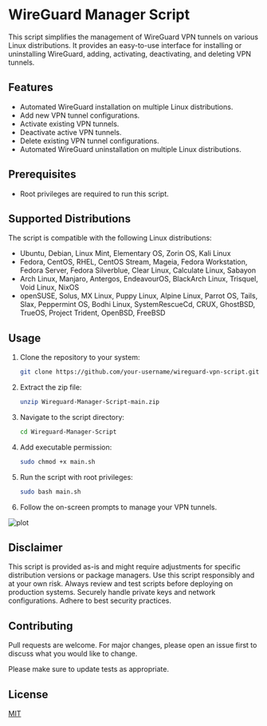 # WireGuard Manager Script

This script simplifies the management of WireGuard VPN tunnels on various Linux distributions. It provides an easy-to-use interface for installing or uninstalling WireGuard, adding, activating, deactivating, and deleting VPN tunnels.

## Features

- Automated WireGuard installation on multiple Linux distributions.
- Add new VPN tunnel configurations.
- Activate existing VPN tunnels.
- Deactivate active VPN tunnels.
- Delete existing VPN tunnel configurations.
- Automated WireGuard uninstallation on multiple Linux distributions.

## Prerequisites

- Root privileges are required to run this script.

## Supported Distributions

The script is compatible with the following Linux distributions:

- Ubuntu, Debian, Linux Mint, Elementary OS, Zorin OS, Kali Linux
- Fedora, CentOS, RHEL, CentOS Stream, Mageia, Fedora Workstation, Fedora Server, Fedora Silverblue, Clear Linux, Calculate Linux, Sabayon
- Arch Linux, Manjaro, Antergos, EndeavourOS, BlackArch Linux, Trisquel, Void Linux, NixOS
- openSUSE, Solus, MX Linux, Puppy Linux, Alpine Linux, Parrot OS, Tails, Slax, Peppermint OS, Bodhi Linux, SystemRescueCd, CRUX, GhostBSD, TrueOS, Project Trident, OpenBSD, FreeBSD

## Usage

1. Clone the repository to your system:

   ```sh
   git clone https://github.com/your-username/wireguard-vpn-script.git

2. Extract the zip file:
   
   ```sh
   unzip Wireguard-Manager-Script-main.zip

4. Navigate to the script directory:

   ```sh
   cd Wireguard-Manager-Script 

5. Add executable permission:

   ```sh
   sudo chmod +x main.sh

6. Run the script with root privileges:

   ```sh
   sudo bash main.sh

7. Follow the on-screen prompts to manage your VPN tunnels.

![plot](./Image.png)

## Disclaimer

This script is provided as-is and might require adjustments for specific distribution versions or package managers.
    Use this script responsibly and at your own risk. Always review and test scripts before deploying on production systems.
    Securely handle private keys and network configurations. Adhere to best security practices.

## Contributing

Pull requests are welcome. For major changes, please open an issue first
to discuss what you would like to change.

Please make sure to update tests as appropriate.

## License

[MIT](https://choosealicense.com/licenses/mit/)
